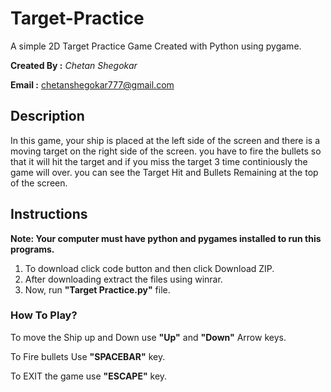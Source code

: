 # Target-Practice
A simple 2D Target Practice Game Created with Python using pygame.

**Created By :**
*Chetan Shegokar*

**Email :**
chetanshegokar777@gmail.com

## Description

In this game, your ship is placed at the left side of the screen and there is a moving target on the right side of the screen.
you have to fire the bullets so that it will hit the target and if you miss the target 3 time continiously the game will over.
you can see the Target Hit and Bullets Remaining at the top of the screen.

## Instructions

**Note: Your computer must have python and pygames installed to run this programs.**
1. To download click code button and then click Download ZIP.
2. After downloading extract the files using winrar.
3. Now, run **"Target Practice.py"** file.

### How To Play?

To move the Ship up and Down use **"Up"** and **"Down"** Arrow keys.

To Fire bullets Use **"SPACEBAR"** key.

To EXIT the game use **"ESCAPE"** key.




